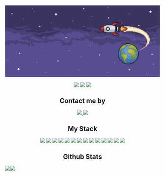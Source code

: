 <p align="center">
    <img src="https://github.com/FeMicheletti/FeMicheletti/blob/main/images/fundo.jpg" />
</p>

<p align="center">
    <img src="https://badges.pufler.dev/visits/FeMicheletti/FeMicheletti"/> 
    <img src="https://badges.pufler.dev/repos/FeMicheletti"/>
    <img src="https://badges.pufler.dev/commits/monthly/FeMicheletti" />
</p>

<h2 align="center">
    Contact me by
</h2>

<p align="center">
    <a href="mailto:felipe.micheletti@outlook.com">
        <img src="https://img.shields.io/badge/-Felipe Micheletti-c14438?logo=gmail&logoColor=white&link=mailto:felipe.micheletti@outlook.com"/>
    </a>
    <a href="https://www.linkedin.com/in/felipe-oliveira-micheletti/">
        <img src="https://img.shields.io/badge/-Felipe Micheletti-blue?logo=Linkedin&link=https://www.linkedin.com/in/felipe-oliveira-micheletti/"/>
    </a>
</p>

<h2 align="center">
    My Stack
</h2>

<p align="center">
    <!-- Java -->
    <img src="https://img.shields.io/badge/-Java-black.svg?logo=openjdk"/>
    <!-- Javascript -->
    <img src="https://img.shields.io/badge/-JavaScript-black?style=flat-square&logo=javascript"/>
    <!-- React Native -->
    <img src="https://img.shields.io/badge/-React Native-black?style=flat-square&logo=React"/>
    <!-- React -->
    <img src="https://img.shields.io/badge/-React-black?style=flat-square&logo=react"/>
    <!-- PhP -->
    <img src="https://img.shields.io/badge/-PhP-black?style=flat-square&logo=php"/>
    <!-- HTML -->
    <img src="https://img.shields.io/badge/-HTML-black?style=flat-square&logo=html5&logoColor=white"/>
    <!-- CSS -->
    <img src="https://img.shields.io/badge/-CSS-black?style=flat-square&logo=css3"/>
    <!-- Node.js -->
    <img src="https://img.shields.io/badge/-Nodejs-black?style=flat-square&logo=Node.js"/>
    <!-- Git -->
    <img src="https://img.shields.io/badge/-Git-black?style=flat-square&logo=git"/>
    <!-- Github -->
    <img src="https://img.shields.io/badge/-GitHub-black?style=flat-square&logo=Github"/>
    <!-- Swagger -->
    <img src="https://img.shields.io/badge/-Swagger-black?style=flat-square&logo=Swagger"/>
    <!-- Python -->
    <img src="https://img.shields.io/badge/-Python-black?style=flat-square&logo=Python"/>
    <!-- MySQL -->
    <img src="https://img.shields.io/badge/-MySQL-black?style=flat-square&logo=mysql"/>
    <!-- SQLServer -->
    <img src="https://img.shields.io/badge/-SQL Server-black"/>
</p>

<h2 align="center">
    Github Stats
</h2>

<div style="display:flex">
    <img height="180em" src="https://github-readme-stats.vercel.app/api?username=FeMicheletti&show_icons=true&theme=tokyonight"/>
    <img height="180em" src="https://github-readme-stats.vercel.app/api/top-langs/?username=FeMicheletti&theme=tokyonight"/>
</div>